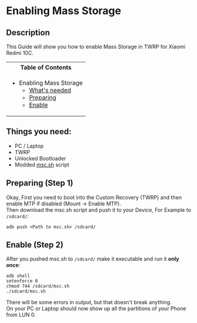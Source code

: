# Enabling Mass Storage

## Description

This Guide will show you how to enable Mass Storage in TWRP for Xiaomi Redmi 10C.

<table>
<tr><th>Table of Contents</th></th>
<tr><td>
  
- Enabling Mass Storage
   - [What's needed](#things-you-need)
   - [Preparing](#preparing-step-1)
   - [Enable](#enable-mass-storage-step-2)

</td></tr> </table>

## Things you need:
   - PC / Laptop
   - TWRP
   - Unlocked Bootloader
   - Modded [msc.sh](Resources/msc.sh) script

## Preparing (Step 1)

Okay, First you need to boot into the Custom Recovery (TWRP) and then enable MTP if disabled (Mount -> Enable MTP). <br />
Then download the msc.sh script and push it to your Device, For Example to `/sdcard/`: <br />
```
adb push <Path to msc.sh> /sdcard/
```

## Enable (Step 2)

After you pushed msc.sh to `/sdcard/` make it executable and run it **only once**:
```
adb shell
setenforce 0
chmod 744 /sdcard/msc.sh
./sdcard/msc.sh
```
There will be some errors in output, but that doesn't break anything. <br />
On your PC or Laptop should now show up all the partitions of your Phone from LUN 0.
